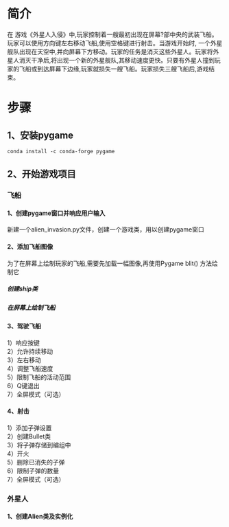 # 简介
在 游戏《外星人入侵》中,玩家控制着一艘最初出现在屏幕?部中央的武装飞船。玩家可以使用方向键左右移动飞船,使用空格键进行射击。当游戏开始时, 一个外星舰队出现在天空中,并向屏幕下方移动。玩家的任务是消灭这些外星人。玩家将外星人消灭干净后,将出现一个新的外星舰队,其移动速度更快。只要有外星人撞到玩家的飞船或到达屏幕下边缘,玩家就损失一艘飞船。玩家损失三艘飞船后,游戏结束。

# 步骤
## 1、安装pygame
` conda install -c conda-forge pygame `
## 2、开始游戏项目
### 飞船
#### 1、创建pygame窗口并响应用户输入
新建一个alien_invasion.py文件，创建一个游戏类，用以创建pygame窗口

#### 2、添加飞船图像
为了在屏幕上绘制玩家的飞船,需要先加载一幅图像,再使用Pygame blit() 方法绘制它
##### 创建ship类
##### 在屏幕上绘制飞船

#### 3、驾驶飞船
1）响应按键<br>
2）允许持续移动<br>
3）左右移动<br>
4）调整飞船速度<br>
5）限制飞船的活动范围<br>
6）Q键退出<br>
7）全屏模式（可选）<br>

#### 4、射击
1）添加子弹设置<br>
2）创建Bullet类<br>
3）将子弹存储到编组中<br>
4）开火<br>
5）删除已消失的子弹<br>
6）限制子弹的数量<br>
7）全屏模式（可选）<br>

### 外星人
#### 1、创建Alien类及实例化

